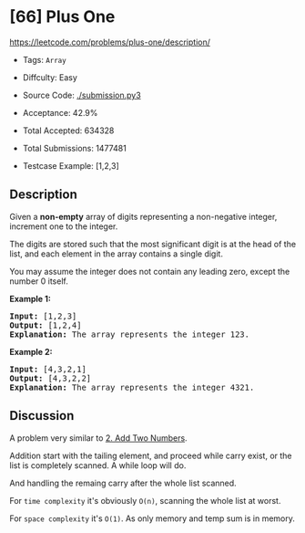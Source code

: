 # [66] Plus One

<https://leetcode.com/problems/plus-one/description/>

- Tags: `Array`

- Diffculty: Easy

- Source Code: [./submission.py3](./submission.py3)

- Acceptance: 42.9%

- Total Accepted: 634328

- Total Submissions: 1477481

- Testcase Example: [1,2,3]

## Description

<p>Given a <strong>non-empty</strong> array of digits&nbsp;representing a non-negative integer, increment&nbsp;one to the integer.</p>

<p>The digits are stored such that the most significant digit is at the head of the list, and each element in the array contains a single digit.</p>

<p>You may assume the integer does not contain any leading zero, except the number 0 itself.</p>

<p><strong>Example 1:</strong></p>

<pre>
<strong>Input:</strong> [1,2,3]
<strong>Output:</strong> [1,2,4]
<strong>Explanation:</strong> The array represents the integer 123.
</pre>

<p><strong>Example 2:</strong></p>

<pre>
<strong>Input:</strong> [4,3,2,1]
<strong>Output:</strong> [4,3,2,2]
<strong>Explanation:</strong> The array represents the integer 4321.
</pre>

## Discussion

A problem very similar to [2. Add Two Numbers](../2_add-two-numbers).

Addition start with the tailing element, and proceed while carry exist,
or the list is completely scanned. A while loop will do.

And handling the remaing carry after the whole list scanned.

For `time complexity` it's obviously `O(n)`, scanning the whole list at worst.

For `space complexity` it's `O(1)`. As only memory and temp sum is in memory.
